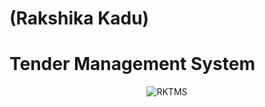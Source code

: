 # (Rakshika Kadu)
# Tender Management System
<p align="center">
  <img src="https://drive.google.com/file/d/1A9Kh42hye2mmElzzgi-eqMvVQTJhiFYU/view?usp=sharing" alt="RKTMS" />
</p>

